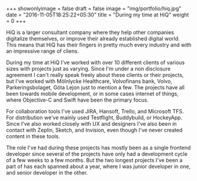 +++
showonlyimage = false
draft = false
image = "img/portfolio/hiq.jpg"
date = "2016-11-05T18:25:22+05:30"
title = "During my time at HiQ"
weight = 0
+++

HiQ is a larger consultant company where they help other companies digitalize themselves, or improve their already established digital world. This means that HiQ has their fingers in pretty much every industry and with an impressive range of cliens.
<!--more-->

During my time at HiQ I've worked with over 10 different clients of various sizes with projects just as varying. Since I'm under a non disclosure agreement I can't really speak freely about these clients or their projects, but I've worked with Mölnlycke Healthcare, Volvofinans bank, Volvo, Parkeringsbolaget, Göta Lejon just to mention a few. The projects have all been towards mobile development, or in some cases internet of things, where Objective-C and Swift have been the primary focus.

For collaboration tools I've used JIRA, Hansoft, Trello, and Microsoft TFS. For distribution we've mainly used Testflight, Buddybuild, or HockeyApp. Since I've also worked closely with UX and designers I've also been in contact with Zeplin, Sketch, and Invision, even though I've never created content in these tools.

The role I've had during these projects has mostly been as a single frontend developer since several of the projects have only had a development cycle of a few weeks to a few months. But the two longest projects I've been a part of has each spanned about a year, where I was junior developer in one, and senior developer in the other.